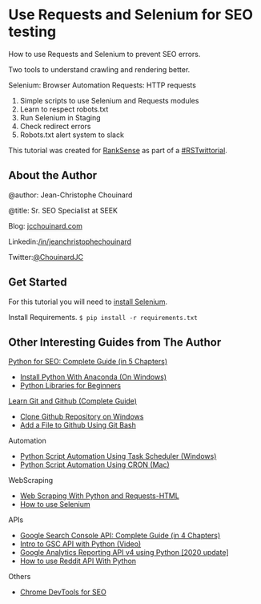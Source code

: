 # Use Requests and Selenium for SEO testing

How to use Requests and Selenium to prevent SEO errors. 

Two tools to understand crawling and rendering better.

Selenium: Browser Automation
Requests: HTTP requests

1. Simple scripts to use Selenium and Requests modules
2. Learn to respect robots.txt
3. Run Selenium in Staging
4. Check redirect errors
5. Robots.txt alert system to slack 

This tutorial was created for [RankSense](https://www.ranksense.com/) as part of a [#RSTwittorial](https://twitter.com/hashtag/rstwittorial).

## About the Author

@author: Jean-Christophe Chouinard

@title: Sr. SEO Specialist at SEEK

Blog: [jcchouinard.com](https://www.jcchouinard.com)

Linkedin:[/in/jeanchristophechouinard](https://www.linkedin.com/in/jeanchristophechouinard)

Twitter:[@ChouinardJC](https://twitter.com/ChouinardJC)

## Get Started

For this tutorial you will need to [install Selenium](https://www.jcchouinard.com/learn-selenium-python-seo-automation/).

Install Requirements.
`$ pip install -r requirements.txt`

## Other Interesting Guides from The Author

[Python for SEO: Complete Guide (in 5 Chapters)](https://www.jcchouinard.com/python-for-seo/)

- [Install Python With Anaconda (On Windows)](https://www.jcchouinard.com/install-python-with-anaconda-on-windows/)
- [Python Libraries for Beginners](https://www.jcchouinard.com/python-libraries-for-seo/)

[Learn Git and Github (Complete Guide)](https://www.jcchouinard.com/learn-git-and-github/)

- [Clone Github Repository on Windows](https://www.jcchouinard.com/clone-github-repository-on-windows/)
- [Add a File to Github Using Git Bash](https://www.jcchouinard.com/add-a-file-to-github-with-git-bash/)

Automation

- [Python Script Automation Using Task Scheduler (Windows)](https://www.jcchouinard.com/python-automation-using-task-scheduler/)
- [Python Script Automation Using CRON (Mac)](https://www.jcchouinard.com/python-automation-with-cron-on-mac/)

WebScraping

- [Web Scraping With Python and Requests-HTML](https://www.jcchouinard.com/web-scraping-with-python-and-requests-html/)
- [How to use Selenium](https://www.jcchouinard.com/learn-selenium-python-seo-automation/)

APIs

- [Google Search Console API: Complete Guide (in 4 Chapters)](https://www.jcchouinard.com/google-search-console-api/)
- [Intro to GSC API with Python (Video)](https://www.jcchouinard.com/intro-to-gsc-api-with-python/)
- [Google Analytics Reporting API v4 using Python [2020 update]](https://www.jcchouinard.com/google-analytics-api-using-python/)
- [How to use Reddit API With Python](https://www.jcchouinard.com/how-to-use-reddit-api-with-python/)

Others

- [Chrome DevTools for SEO](https://www.jcchouinard.com/chrome-devtools-commands-for-seo/)




